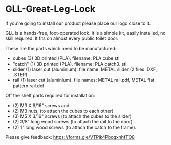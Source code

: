 # GLL-Great-Leg-Lock

If you're going to install our product please place our logo close to it.

GLL is a hands-free, foot-operated lock. It is a simple kit, easily installed, no skill required. It fits on almost every public toilet door.

These are the parts which need to be manufactured: 
 - cubes (3) 3D printed (PLA). filename: PLA cube.stl
 - "catch" (1) 3D printed (PLA). filename: PLA catch3. stl
 - slider (1) laser cut (aluminium). file name: METAL slider (2 files .DXF, .STEP)
 - rail (1) laser cut (aluminium). file names: METAL rail.pdf, METAL flat pattern rail.dxf
 
Off the shelf parts required for installation:
- (2) M3 X 9/16" screws and
- (2) M3 nuts, (to attach the cubes to each other)
- (3) M5 X 3/16" screws (to attach the cubes to the slider)
- (2) 3/8" long wood screws (to attach the rail to the door)
- (2) 1" long wood screws (to attach the catch to the frame). 


Please give feedback:
https://forms.gle/VTPjk4PboqxnhfTQ8



